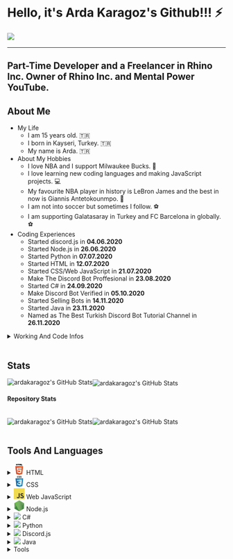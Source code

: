# Hello, it's Arda Karagoz's Github!!! :zap:

![](https://dewey.tailorbrands.com/production/brand_version_mockup_image/955/4715381955_fc4e3a14-c869-471b-b85a-8dafb48587c6.png?cb=1614071630)

<hr>

## Part-Time Developer and a Freelancer in Rhino Inc. Owner of Rhino Inc. and Mental Power YouTube.
## About Me
* My Life
  * I am 15 years old. 🇹🇷
  * I born in Kayseri, Turkey. 🇹🇷
  * My name is Arda. 🇹🇷
* About My Hobbies
  * I love NBA and I support Milwaukee Bucks. 🏀
  * I love learning new coding languages and making JavaScript projects. 💻
  * My favourite NBA player in history is LeBron James and the best in now is Giannis Antetokounmpo. 🏀
  * I am not into soccer but sometimes I follow. ⚽
  * I am supporting Galatasaray in Turkey and FC Barcelona in globally. ⚽
* Coding Experiences
  * Started discord.js in **04.06.2020**
  * Started Node.js in **26.06.2020**
  * Started Python in **07.07.2020**
  * Started HTML in **12.07.2020**
  * Started CSS/Web JavaScript in **21.07.2020**
  * Make The Discord Bot Proffesional in **23.08.2020**
  * Started C# in **24.09.2020**
  * Make Discord Bot Verified in **05.10.2020**
  * Started Selling Bots in **14.11.2020**
  * Started Java in **23.11.2020**
  * Named as The Best Turkish Discord Bot Tutorial Channel in **26.11.2020**
  
 <details>
  <summary>Working And Code Infos</summary>
  

1. Currently Working In Rhino Inc. [🦏](https://rhinoinc.glitch.me)
2. Owner Of A Coding Channel Mental Power [📹](https://www.youtube.com/channel/UCdJN1G13UswgVrnq0PyA5lA)
3. Have A Verified Bot Called Rhino Bot (700 Servers And 750K Users) [🦏](https://discord.com/oauth2/authorize?client_id=718159106992504859&scope=bot&permissions=8)
4. Developer of NPM Modules **makehandler, rhinojs, mental.db(Soon), rhicord(Soon)** [💻](https://npmjs.org/~fleeingrhinoo)
5. Teaching Over 1 K people Software with Youtube, Discord, Github and Real platform. [👨‍](https://discord.gg/66qSv9W)

</details>
<br>

## Stats

 <img align="left" alt="ardakaragoz's GitHub Stats" src="https://github-readme-stats.vercel.app/api?username=ardakaragoz&show_icons=true&theme=radical&custom_title=Stats%20For%20Arda%20In%20Github&cache_seconds=18000" />
<img align="center" alt="ardakaragoz's GitHub Stats" src="https://github-readme-stats.vercel.app/api/top-langs/?username=ardakaragoz&langs_count=8" />

<br>

#### Repository Stats

<br>
<img align="left" alt="ardakaragoz's GitHub Stats" src="https://github-readme-stats.vercel.app/api/pin/?username=ardakaragoz&repo=makehandler" />
<img align="left" alt="ardakaragoz's GitHub Stats" src="https://github-readme-stats.vercel.app/api/pin/?username=ardakaragoz&repo=rhinojs" />

<br>
<br>

## Tools And Languages

<details>
 <summary> <img width=25 src="https://raw.githubusercontent.com/github/explore/80688e429a7d4ef2fca1e82350fe8e3517d3494d/topics/html/html.png"> HTML</summary>
 
 1. Medium
 2. Created Some Great Websites
 </details>
 <details>
 <summary> <img width=25 src="https://raw.githubusercontent.com/github/explore/80688e429a7d4ef2fca1e82350fe8e3517d3494d/topics/css/css.png"> CSS</summary>
 
 1. Rookie Level
 2. Great Site Means Great CSS Knowledge
 </details>
  <details>
 <summary> <img width=25 src="https://raw.githubusercontent.com/github/explore/80688e429a7d4ef2fca1e82350fe8e3517d3494d/topics/javascript/javascript.png"> Web JavaScript</summary>
 
 1. Medium Level
 2. Great Site Means Great JavaScript knwoledge
 </details>
 <details>
  <summary> <img width=25 src="https://raw.githubusercontent.com/github/explore/80688e429a7d4ef2fca1e82350fe8e3517d3494d/topics/nodejs/nodejs.png"> Node.js</summary>
 
 1. Expert Level
 2. Main Language For Me
 3. HTTP Apis, NPM Modules, Console Apps and more... 
 </details>
 <details>
  <summary> <img width=25 src="https://kaanacademy.com/assets/files/00/01/163.png"> C#</summary>
 
 1. Basic Level
 2. The Coding Language For Future
 </details>
  <details>
  <summary> <img width=25 src="https://www.python.org/static/opengraph-icon-200x200.png"> Python</summary>
 
 1. Good Level
 2. Most Common Language For Console Apps
 </details>
  <details>
  <summary> <img width=25 src="https://discord.js.org/static/logo-square.png"> Discord.js</summary>
 
 1. Expert Level
 2. Have A Verified Bot With Over 700 Servers
 3. Named As The Best Channel in Turkey in Discord Bot Tutorial
 </details>
   <details>
  <summary> <img width=25 src="https://banner2.cleanpng.com/20180621/jow/kisspng-plain-old-java-object-programming-language-compute-5b2b6405b39ad9.4848800015295703097357.jpg"> Java</summary>
 
 1. Rookie Level
 2. Very Important Language
 </details>
  <details>
  <summary> Tools</summary>
 
 1. Atom.io
 2. GitHub
 3. Git
 4. Visual Studio Code
 5. Visual Studio
 6. Sublime Text
 7. Anaconda
 8. IntelliJ Idea
 
 </details>
 
